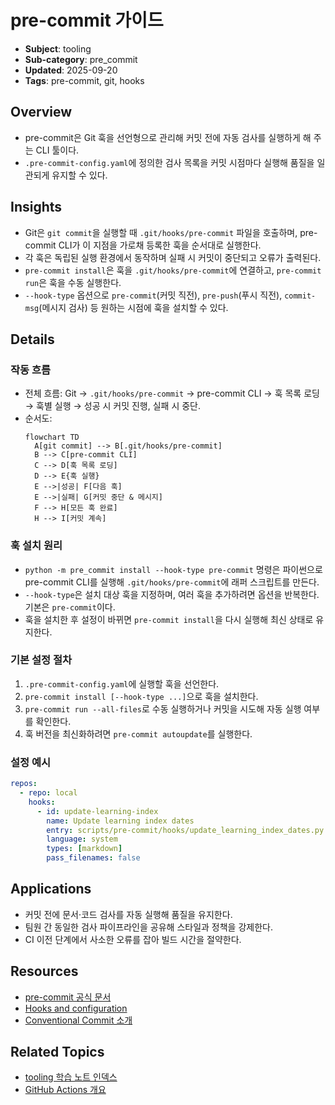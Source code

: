 # pre-commit 가이드

- **Subject**: tooling
- **Sub-category**: pre_commit
- **Updated**: 2025-09-20
- **Tags**: pre-commit, git, hooks

## Overview
- pre-commit은 Git 훅을 선언형으로 관리해 커밋 전에 자동 검사를 실행하게 해 주는 CLI 툴이다.
- `.pre-commit-config.yaml`에 정의한 검사 목록을 커밋 시점마다 실행해 품질을 일관되게 유지할 수 있다.

## Insights
- Git은 `git commit`을 실행할 때 `.git/hooks/pre-commit` 파일을 호출하며, pre-commit CLI가 이 지점을 가로채 등록한 훅을 순서대로 실행한다.
- 각 훅은 독립된 실행 환경에서 동작하며 실패 시 커밋이 중단되고 오류가 출력된다.
- `pre-commit install`은 훅을 `.git/hooks/pre-commit`에 연결하고, `pre-commit run`은 훅을 수동 실행한다.
- `--hook-type` 옵션으로 `pre-commit`(커밋 직전), `pre-push`(푸시 직전), `commit-msg`(메시지 검사) 등 원하는 시점에 훅을 설치할 수 있다.

## Details

### 작동 흐름
- 전체 흐름: Git → `.git/hooks/pre-commit` → pre-commit CLI → 훅 목록 로딩 → 훅별 실행 → 성공 시 커밋 진행, 실패 시 중단.
- 순서도:
  ```mermaid
  flowchart TD
    A[git commit] --> B[.git/hooks/pre-commit]
    B --> C[pre-commit CLI]
    C --> D[훅 목록 로딩]
    D --> E{훅 실행}
    E -->|성공| F[다음 훅]
    E -->|실패| G[커밋 중단 & 메시지]
    F --> H[모든 훅 완료]
    H --> I[커밋 계속]
  ```

### 훅 설치 원리
- `python -m pre_commit install --hook-type pre-commit` 명령은 파이썬으로 pre-commit CLI를 실행해 `.git/hooks/pre-commit`에 래퍼 스크립트를 만든다.
- `--hook-type`은 설치 대상 훅을 지정하며, 여러 훅을 추가하려면 옵션을 반복한다. 기본은 `pre-commit`이다.
- 훅을 설치한 후 설정이 바뀌면 `pre-commit install`을 다시 실행해 최신 상태로 유지한다.

### 기본 설정 절차
1. `.pre-commit-config.yaml`에 실행할 훅을 선언한다.
2. `pre-commit install [--hook-type ...]`으로 훅을 설치한다.
3. `pre-commit run --all-files`로 수동 실행하거나 커밋을 시도해 자동 실행 여부를 확인한다.
4. 훅 버전을 최신화하려면 `pre-commit autoupdate`를 실행한다.

### 설정 예시
```yaml
repos:
  - repo: local
    hooks:
      - id: update-learning-index
        name: Update learning index dates
        entry: scripts/pre-commit/hooks/update_learning_index_dates.py
        language: system
        types: [markdown]
        pass_filenames: false
```

## Applications
- 커밋 전에 문서·코드 검사를 자동 실행해 품질을 유지한다.
- 팀원 간 동일한 검사 파이프라인을 공유해 스타일과 정책을 강제한다.
- CI 이전 단계에서 사소한 오류를 잡아 빌드 시간을 절약한다.

## Resources
- [pre-commit 공식 문서](https://pre-commit.com/)
- [Hooks and configuration](https://pre-commit.com/#hooks)
- [Conventional Commit 소개](https://www.conventionalcommits.org/)

## Related Topics
- [tooling 학습 노트 인덱스](../index.md)
- [GitHub Actions 개요](../../ci_cd/github_actions/GitHub%20Actions%20개요.md)
